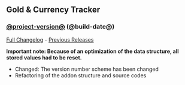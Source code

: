 ## Gold & Currency Tracker
### [@project-version@](https://github.com/diomsg-code/GoldCurrencyTracker/tree/@project-version@) (@build-date@)
[Full Changelog](https://github.com/diomsg-code/GoldCurrencyTracker/compare/1.3.3...v10) - [Previous Releases](https://github.com/diomsg-code/GoldCurrencyTracker/releases)

**Important note: Because of an optimization of the data structure, all stored values had to be reset.**

- Changed: The version number scheme has been changed
- Refactoring of the addon structure and source codes
